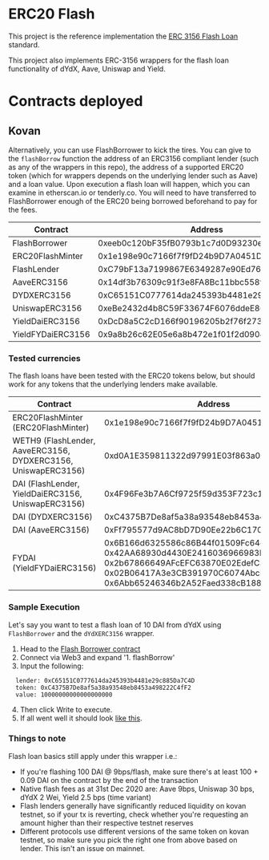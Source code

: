 # ERC20 Flash

This project is the reference implementation the [ERC 3156 Flash Loan](https://github.com/ethereum/EIPs/pull/3156) standard.

This project also implements ERC-3156 wrappers for the flash loan functionality of dYdX, Aave, Uniswap and Yield.

# Contracts deployed

## Kovan

Alternatively, you can use FlashBorrower to kick the tires. You can give to the `flashBorrow` function the address of an ERC3156 compliant lender (such as any of the wrappers in this repo), the address of a supported ERC20 token (which for wrappers depends on the underlying lender such as Aave) and a loan value. Upon execution a flash loan will happen, which you can examine in etherscan.io or tenderly.co. You will need to have transferred to FlashBorrower enough of the ERC20 being borrowed beforehand to pay for the fees.


| Contract      | Address       |
| ------------- |-------------- |
| FlashBorrower | 0xeeb0c120bF35fB0793b1c7d0D93230e552020398 |
| ERC20FlashMinter | 0x1e198e90c7166f7f9fD24b9D7A0451D7AeE78a3F |
| FlashLender | 0xC79bF13a7199867E6349287e90Ed76D645399705 |
| AaveERC3156 | 0x14df3b76309c91f3e8FA8Bc11bbc558f631E2594 |
| DYDXERC3156 | 0xC65151C0777614da245393b4481e29c885Da7C4D |
| UniswapERC3156 | 0xeBe2432d4b8C59F33674F6076ddeE8643B8039d1 |
| YieldDaiERC3156 | 0xDcD8a5C2cD166f90196205b2f76f273fd31684B4 |
| YieldFYDaiERC3156 | 0x9a8b26c62E05e6a8b472e1f01f2d09042Dd2093E |


### Tested currencies
The flash loans have been tested with the ERC20 tokens below, but should work for any tokens that the underlying lenders make available.

| Contract      | Address       |
| -------------------------- |-------------------- |
| ERC20FlashMinter (ERC20FlashMinter) | 0x1e198e90c7166f7f9fD24b9D7A0451D7AeE78a3F |
| WETH9 (FlashLender, AaveERC3156, DYDXERC3156, UniswapERC3156) | 0xd0A1E359811322d97991E03f863a0C30C2cF029C |
| DAI (FlashLender, YieldDaiERC3156, UniswapERC3156) | 0x4F96Fe3b7A6Cf9725f59d353F723c1bDb64CA6Aa |
| DAI (DYDXERC3156) | 0xC4375B7De8af5a38a93548eb8453a498222C4fF2 |
| DAI (AaveERC3156) | 0xFf795577d9AC8bD7D90Ee22b6C1703490b6512FD |
| FYDAI (YieldFYDaiERC3156) | 0x6B166d6325586c86B44f01509Fc64e649DCfE7C4, 0x42AA68930d4430E2416036966983E6c9Fe8Ff2f8, 0x2b67866649AFcEFC63870E02EdefC318fd8760D3, 0x02B06417A3e3CB391970C6074AbcF2745a60b880, 0x6Abb65246346b2A52Faed338cB18880e70A57Cf8 |


### Sample Execution
Let's say you want to test a flash loan of 10 DAI from dYdX using `FlashBorrower` and the `dYdXERC3156` wrapper.
1. Head to the [Flash Borrower contract](https://kovan.etherscan.io/address/0xeeb0c120bF35fB0793b1c7d0D93230e552020398#writeContract)
2. Connect via Web3 and expand '1. flashBorrow'
3. Input the following:
```
  lender: 0xC65151C0777614da245393b4481e29c885Da7C4D
  token: 0xC4375B7De8af5a38a93548eb8453a498222C4fF2
  value: 10000000000000000000
```
4. Then click Write to execute.
5. If all went well it should look [like this](https://kovan.etherscan.io/tx/0x96537d53089cd63e4b732cea796f1f65ed46383a307a2dd4a86c25c63c3893bf).


### Things to note
Flash loan basics still apply under this wrapper i.e.:
- If you're flashing 100 DAI @ 9bps/flash, make sure there's at least 100 + 0.09 DAI on the contract by the end of the transaction
- Native flash fees as at 31st Dec 2020 are: Aave 9bps, Uniswap 30 bps, dYdX 2 Wei, Yield 2.5 bps (time variant)
- Flash lenders generally have significantly reduced liquidity on kovan testnet, so if your tx is reverting, check whether you're requesting an amount higher than their respective testnet reserves
- Different protocols use different versions of the same token on kovan testnet, so make sure you pick the right one from above based on lender. This isn't an issue on mainnet.
